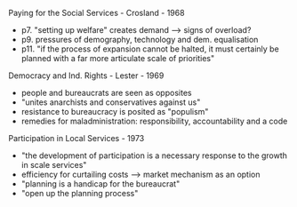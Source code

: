 Paying for the Social Services - Crosland - 1968
- p7. "setting up welfare" creates demand --> signs of overload?
- p9. pressures of demography, technology and dem. equalisation
- p11. "if the process of expansion cannot be halted, it must certainly be planned with a far more articulate scale of priorities"

Democracy and Ind. Rights - Lester - 1969
- people and bureaucrats are seen as opposites
- "unites anarchists and conservatives against us"
- resistance to bureaucracy is posited as "populism"
- remedies for maladministration: responsibility, accountability and a code

Participation in Local Services - 1973
- "the development of participation is a necessary response to the growth in scale services"
- efficiency for curtailing costs --> market mechanism as an option
- "planning is a handicap for the bureaucrat"
- "open up the planning process"